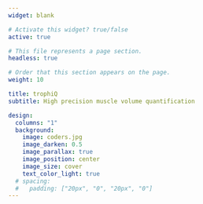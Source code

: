 ```yaml
---
widget: blank

# Activate this widget? true/false
active: true

# This file represents a page section.
headless: true

# Order that this section appears on the page.
weight: 10

title: trophiQ
subtitle: High precision muscle volume quantification

design:
  columns: "1"
  background:
    image: coders.jpg
    image_darken: 0.5
    image_parallax: true
    image_position: center
    image_size: cover
    text_color_light: true
  # spacing:
  #   padding: ["20px", "0", "20px", "0"]
---
```

